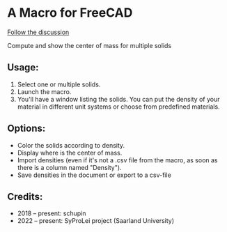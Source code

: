 # A Macro for FreeCAD
[Follow the discussion](https://forum.freecadweb.org/viewtopic.php?f=24&t=31883)

Compute and show the center of mass for multiple solids

## Usage:
1. Select one or multiple solids.
2. Launch the macro.
3. You'll have a window listing the solids. You can put the density of your
   material in different unit systems or choose from predefined materials.

## Options:
* Color the solids according to density.
* Display where is the center of mass.
* Import densities (even if it's not a .csv file from the macro, as soon as
  there is a column named "Density").
* Save densities in the document or export to a csv-file

## Credits:
* 2018 – present: schupin
* 2022 – present: SyProLei project (Saarland University)
